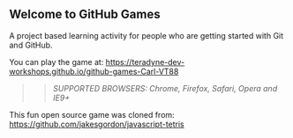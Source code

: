 ## Welcome to GitHub Games

A project based learning activity for people who are getting started with Git and GitHub.

You can play the game at:  https://teradyne-dev-workshops.github.io/github-games-Carl-VT88

>> _*SUPPORTED BROWSERS*: Chrome, Firefox, Safari, Opera and IE9+_

This fun open source game was cloned from: https://github.com/jakesgordon/javascript-tetris
